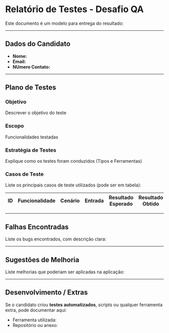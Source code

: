 # Relatório de Testes - Desafio QA

Este documento é um modelo para entrega do resultado:

---

## Dados do Candidato
- **Nome:**  
- **Email:**  
- **NUmero Contato:**  

---

## Plano de Testes

### Objetivo
Descrever o objetivo do teste

### Escopo
Funcionalidades testadas  

### Estratégia de Testes
Explique como os testes foram conduzidos (Tipos e Ferramentas)

### Casos de Teste
Liste os principais casos de teste utilizados (pode ser em tabela):  

| ID | Funcionalidade | Cenário | Entrada | Resultado Esperado | Resultado Obtido | Status |
|----|----------------|---------|---------|--------------------|------------------|--------|

---

## Falhas Encontradas

Liste os bugs encontrados, com descrição clara:  


---

## Sugestões de Melhoria

Liste melhorias que poderiam ser aplicadas na aplicação:  

---

## Desenvolvimento / Extras

Se o candidato criou **testes automatizados**, scripts ou qualquer ferramenta extra, pode documentar aqui:  
- Ferramenta utilizada:  
- Repositório ou anexo:  
